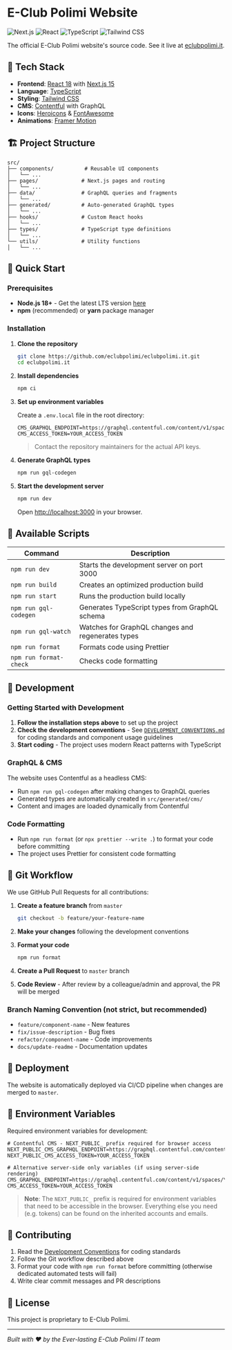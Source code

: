 # E-Club Polimi Website

![Next.js](https://img.shields.io/badge/Next.js-15.4.6-black?logo=next.js)
![React](https://img.shields.io/badge/React-18.3.1-blue?logo=react)
![TypeScript](https://img.shields.io/badge/TypeScript-5.6.3-blue?logo=typescript)
![Tailwind CSS](https://img.shields.io/badge/Tailwind%20CSS-3.4.17-06B6D4?logo=tailwindcss)

The official E-Club Polimi website's source code. See it live at [eclubpolimi.it](https://www.eclubpolimi.it/).

## 🚀 Tech Stack

- **Frontend**: [React 18](https://reactjs.org/) with [Next.js 15](https://nextjs.org/)
- **Language**: [TypeScript](https://www.typescriptlang.org/)
- **Styling**: [Tailwind CSS](https://tailwindcss.com/)
- **CMS**: [Contentful](https://www.contentful.com/) with GraphQL
- **Icons**: [Heroicons](https://heroicons.com/) & [FontAwesome](https://fontawesome.com/)
- **Animations**: [Framer Motion](https://www.framer.com/motion/)

## 🏗️ Project Structure

```
src/
├── components/          # Reusable UI components
│   └── ...
├── pages/              # Next.js pages and routing
│   └── ...
├── data/               # GraphQL queries and fragments
│   └── ...
├── generated/          # Auto-generated GraphQL types
│   └── ...
├── hooks/              # Custom React hooks
│   └── ...
├── types/              # TypeScript type definitions
│   └── ...
└── utils/              # Utility functions
│   └── ...
```

## 🚀 Quick Start

### Prerequisites

- **Node.js 18+** - Get the latest LTS version [here](https://nodejs.org/it/download/)
- **npm** (recommended) or **yarn** package manager

### Installation

1. **Clone the repository**

   ```bash
   git clone https://github.com/eclubpolimi/eclubpolimi.it.git
   cd eclubpolimi.it
   ```

2. **Install dependencies**

   ```bash
   npm ci
   ```

3. **Set up environment variables**

   Create a `.env.local` file in the root directory:

   ```env
   CMS_GRAPHQL_ENDPOINT=https://graphql.contentful.com/content/v1/spaces/YOUR_SPACE_ID
   CMS_ACCESS_TOKEN=YOUR_ACCESS_TOKEN
   ```

   > Contact the repository maintainers for the actual API keys.

4. **Generate GraphQL types**

   ```bash
   npm run gql-codegen
   ```

5. **Start the development server**

   ```bash
   npm run dev
   ```

   Open [http://localhost:3000](http://localhost:3000) in your browser.

## 📜 Available Scripts

| Command                | Description                                       |
| ---------------------- | ------------------------------------------------- |
| `npm run dev`          | Starts the development server on port 3000        |
| `npm run build`        | Creates an optimized production build             |
| `npm run start`        | Runs the production build locally                 |
| `npm run gql-codegen`  | Generates TypeScript types from GraphQL schema    |
| `npm run gql-watch`    | Watches for GraphQL changes and regenerates types |
| `npm run format`       | Formats code using Prettier                       |
| `npm run format-check` | Checks code formatting                            |

## 🔧 Development

### Getting Started with Development

1. **Follow the installation steps above** to set up the project
2. **Check the development conventions** - See [`DEVELOPMENT_CONVENTIONS.md`](./DEVELOPMENT_CONVENTIONS.md) for coding standards and component usage guidelines
3. **Start coding** - The project uses modern React patterns with TypeScript

### GraphQL & CMS

The website uses Contentful as a headless CMS:

- Run `npm run gql-codegen` after making changes to GraphQL queries
- Generated types are automatically created in `src/generated/cms/`
- Content and images are loaded dynamically from Contentful

### Code Formatting

- Run `npm run format` (or `npx prettier --write .`) to format your code before committing 
- The project uses Prettier for consistent code formatting

## 🔄 Git Workflow

We use GitHub Pull Requests for all contributions:

1. **Create a feature branch** from `master`

   ```bash
   git checkout -b feature/your-feature-name
   ```

2. **Make your changes** following the development conventions

3. **Format your code**

   ```bash
   npm run format
   ```

4. **Create a Pull Request** to `master` branch

5. **Code Review** - After review by a colleague/admin and approval, the PR will be merged

### Branch Naming Convention (not strict, but recommended)

- `feature/component-name` - New features
- `fix/issue-description` - Bug fixes
- `refactor/component-name` - Code improvements
- `docs/update-readme` - Documentation updates

## 🚀 Deployment

The website is automatically deployed via CI/CD pipeline when changes are merged to `master`.

## 🔑 Environment Variables

Required environment variables for development:

```env
# Contentful CMS - NEXT_PUBLIC_ prefix required for browser access
NEXT_PUBLIC_CMS_GRAPHQL_ENDPOINT=https://graphql.contentful.com/content/v1/spaces/YOUR_SPACE_ID
NEXT_PUBLIC_CMS_ACCESS_TOKEN=YOUR_ACCESS_TOKEN

# Alternative server-side only variables (if using server-side rendering)
CMS_GRAPHQL_ENDPOINT=https://graphql.contentful.com/content/v1/spaces/YOUR_SPACE_ID
CMS_ACCESS_TOKEN=YOUR_ACCESS_TOKEN
```

> **Note**: The `NEXT_PUBLIC_` prefix is required for environment variables that need to be accessible in the browser. Everything else you need (e.g. tokens) can be found on the inherited accounts and emails.

## 🤝 Contributing

1. Read the [Development Conventions](./DEVELOPMENT_CONVENTIONS.md) for coding standards
2. Follow the Git workflow described above
3. Format your code with `npm run format` before committing (otherwise dedicated automated tests will fail)
4. Write clear commit messages and PR descriptions

## 📄 License

This project is proprietary to E-Club Polimi.

---

_Built with ❤️ by the Ever-lasting E-Club Polimi IT team_